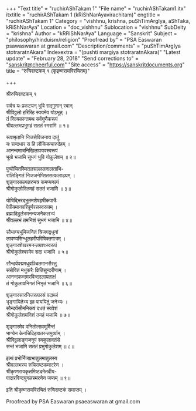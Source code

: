 +++
"Text title" = "ruchirAShTakam 1"
"File name" = "ruchirAShTakam1.itx"
itxtitle = "ruchirAShTakam 1 (kRiShNarAyavirachitam)"
engtitle = "ruchirAShTakam 1"
Category = "vishhnu, krishna, puShTimArgIya, aShTaka, kRiShNarAya"
Location = "doc_vishhnu"
Sublocation = "vishhnu"
SubDeity = "krishna"
Author = "kRRiShNarAya"
Language = "Sanskrit"
Subject = "philosophy/hinduism/religion"
"Proofread by" = "PSA Easwaran psawaswaran at gmail.com"
"Description/comments" = "puShTimArgIya stotraratnAkara"
Indexextra = "(pushti margiya stotraratnAkara)"
"Latest update" = "February 28, 2018"
"Send corrections to" = "sanskrit@cheerful.com"
"Site access" = "https://sanskritdocuments.org"
title = "रुचिराष्टकम् १ (कृइष्णरायविरचितम्)"

+++
  
 श्रीरुचिराष्टकम् १   
  
सर्वत्र यः प्रकटयन् भुवि सद्गुणान् स्वान्  
श्रीविठ्ठलो हरिरिह स्वयमेव योऽभूत् ।  
तं नित्यकान्तमथ सर्वगुणैकरूपं  
श्रीवल्लभप्रभुमहं सततं स्मरामि ॥ १॥  
  
रूपामृतानि निजसेविजनाय दातुं  
यः सन्दधार स हि लौकिकचारुदेहम् ।  
आनन्दमात्रनिखिलावयवस्वरूपं  
भूयो भजामि सुभगं भुवि गोकुलेशम् ॥ २॥  
  
पुष्पोचितस्मितलसल्ललनालताभि-  
रालिङ्गितं निजजनेप्सितसत्फलाढ्यम् ।  
शृङ्गारकल्पतरुमत्र कमप्यनल्पं  
श्रीगोकुलोदितमहं सततं भजामि ॥ ३॥  
  
योषिद्भिरद्भुतमशेषहृषीकपात्रैः  
पेपीयमानपरिपूर्णरसस्वरूपम् ।  
ब्रह्मादिदुर्लभमनन्यजनैकलभ्यं  
श्रीवल्लभं तमनिशं सुभगं भजामि ॥ ४॥  
  
सौभाग्यभूमिजनितं त्रिजगद्वधूनां  
लावण्यसिन्धुलहरीपरिषिक्तगात्रम् ।  
शृङ्गारशेखरमनन्तयशःस्वरूपं  
श्रीगोकुलेश्वरमेव सदा भजामि ॥ ५॥  
  
सौन्दर्यपद्ममधुवञ्चितमानसैस्तु  
संसेवितं मधुकरैः क्षितिसुन्दरीणाम् ।  
आनन्दकन्दमरविन्ददलायताक्षं  
तं गोकुलावनिगतं निभृतं भजामि ॥ ६॥  
  
शृङ्गारसारनिजरूपरसं पदाब्जं  
भृङ्गायितेभ्य इह पाययितुं जनेभ्यः ।  
सौन्दर्यसीमनिकषं दधतं स्ववेशं  
श्रीगोकुलेशमनिशं तमहं भजामि ॥ ७॥  
  
शृङ्गारमेव वनितोत्सवमूर्मिन्तं  
भाग्येन केनचिदिहावतरन्तमुर्व्याम् ।  
श्रीविठ्ठलाङ्गजनुपं स्वकुलावतंसे  
सन्तं भजामि सततं प्रभुगोकुलेशम् ॥ ८॥  
  
इत्थं प्रभोर्निजप्रभातुलमातुलस्य  
श्रीवल्लभस्य रुचिराष्टकमादरेण ।  
श्रीकृष्णरायकृतमिष्टदमेतदीय-  
पादारविन्दयुगलस्मरणेन जप्यम् ॥ ९॥  
  
इति श्रीकृष्णरायविरचितं रुचिराष्टकं समाप्तम् ।  
  
  
Proofread by PSA Easwaran psaeaswaran at gmail.com  
  
